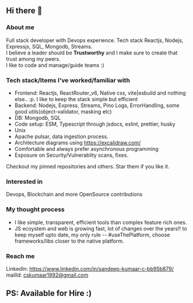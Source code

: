 ## Hi there 👋
### About me
Full stack developer with Devops experience. Tech stack Reactjs, Nodejs, Expressjs, SQL, Mongodb, Streams.  
I believe a leader should be **Trustworthy** and I make sure to create that trust among my peers.  
I like to code and manage/guide teams :)

### Tech stack/Items I've worked/familiar with
- Frontend: Reactjs, ReactRouter_v6, Native css,  vite|esbuild and nothing else.. :p. I like to keep the stack simple but efficient
- Backend: Nodejs, Express, Streams, Pino Logs, ErrorHandling, some good utils(object-validator, masking etc)
- DB: Mongodb, SQL
- Code setup:  ESM, Typescript through jsdocs, eslint, prettier, husky 
- Unix
- Apache pulsar, data ingestion process.
- Architecture diagrams using https://excalidraw.com/ 
- Comfortable and always prefer asynchronous programming
- Exposure on Security/Vulnerablity scans, fixes.

Checkout my pinned repositories and others. Star them if you like it. 

### Interested in
Devops, Blockchain and more OpenSource contributions

### My thought process
- I like simple, transparent, efficient tools than complex feature rich ones.
- JS ecoystem and web is growing fast, lot of changes over the years!! to keep myself upto date, my only rule -- #useThePlatform, choose frameworks/libs closer to the native platform.

### Reach me
LinkedIn: https://www.linkedin.com/in/sandeep-kumaar-c-bb95b879/  
mailId: cskumaar1992@gmail.com  

## PS: Available for Hire :) 


<!--
**sandeepkumaar/sandeepkumaar** is a ✨ _special_ ✨ repository because its `README.md` (this file) appears on your GitHub profile.

Here are some ideas to get you started:

- 🔭 I’m currently working on ...
- 🌱 I’m currently learning ...
- 👯 I’m looking to collaborate on ...
- 🤔 I’m looking for help with ...
- 💬 Ask me about ...
- 📫 How to reach me: ...
- 😄 Pronouns: ...
- ⚡ Fun fact: ...
-->
